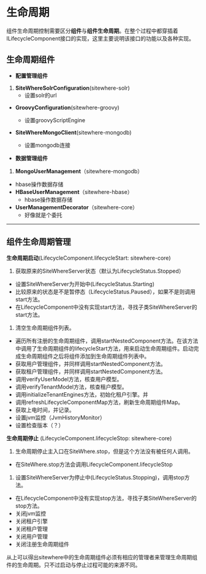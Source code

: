 # 生命周期

组件生命周期控制需要区分**组件**与**组件生命周期**。在整个过程中都穿插着ILifecycleComponent接口的实现，这里主要说明该接口的功能以及各种实现。

## 生命周期组件
- **配置管理组件**
 1. **SiteWhereSolrConfiguration**(sitewhere-solr)
     - 设置solr的url
 - **GroovyConfiguration**(sitewhere-groovy)
     - 设置groovyScriptEngine
 - **SiteWhereMongoClient**(sitewhere-mongodb)
     - 设置mongodb连接 


- **数据管理组件**
 1. **MongoUserManagement**（sitewhere-mongodb）
   - hbase操作数据存储
 - **HBaseUserManagement**（sitewhere-hbase）
   - hbase操作数据存储
 - **UserManagementDecorator**（sitewhere-core）
   - 好像就是个委托

-----------------------------

## 组件生命周期管理
**生命周期启动**(LifecycleComponent.lifecycleStart: sitewhere-core)

 1. 获取原来的SiteWhereServer状态（默认为LifecycleStatus.Stopped）
 - 设置SiteWhereServer为开始中(LifecycleStatus.Starting)
 - 比较原来的状态是不是暂停态（LifecycleStatus.Paused），如果不是则调用start方法。
 - 在LifecycleComponent中没有实现start方法，寻找子类SiteWhereServer的start方法。 
  1. 清空生命周期组件列表。
  - 遍历所有注册的生命周期组件，调用startNestedComponent方法。在该方法中调用了生命周期组件的lifecycleStart方法，用来启动生命周期组件。启动完成生命周期组件之后将组件添加到生命周期组件列表中。
  - 获取用户管理组件，并同样调用startNestedComponent方法。
  - 获取租户管理组件，并同样调用startNestedComponent方法。
  - 调用verifyUserModel方法，核查用户模型。
  - 调用verifyTenantModel方法，核查租户模型。
  - 调用initializeTenantEngines方法，初始化租户引擎。并
  - 调用refreshLifecycleComponentMap方法，刷新生命周期组件Map。
  - 获取上电时间，并记录。
  - 设置jvm监控（JvmHistoryMonitor）
  - 设置检查版本（？）

**生命周期停止** (LifecycleComponent.lifecycleStop: sitewhere-core)

 1. 生命周期停止主入口在SiteWhere.stop，但是这个方法没有被任何人调用。
 - 在SiteWhere.stop方法会调用LifecycleComponent.lifecycleStop
  1. 设置SiteWhereServer为停止中(LifecycleStatus.Stopping)，调用stop方法。
  - 在LifecycleComponent中没有实现stop方法，寻找子类SiteWhereServer的stop方法。
  - 关闭jvm监控
  - 关闭租户引擎
  - 关闭租户管理
  - 关闭用户管理
  - 关闭注册生命周期组件

从上可以得出sitewhere中的生命周期组件必须有相应的管理者来管理生命周期组件的生命周期。只不过启动与停止过程可能的来源不同。